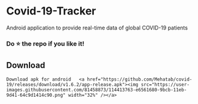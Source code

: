 # Covid-19-Tracker
   Android application to provide real-time data of global COVID-19 patients

### Do :star: the repo if you like it!

## Download

    Download apk for android   <a href="https://github.com/Mehatab/covid-19/releases/download/v1.6.2/app-release.apk"><img src="https://user-images.githubusercontent.com/81458873/114413763-e6561680-9bcb-11eb-9d41-64c9d1414c90.png" width="32%" /></a>
